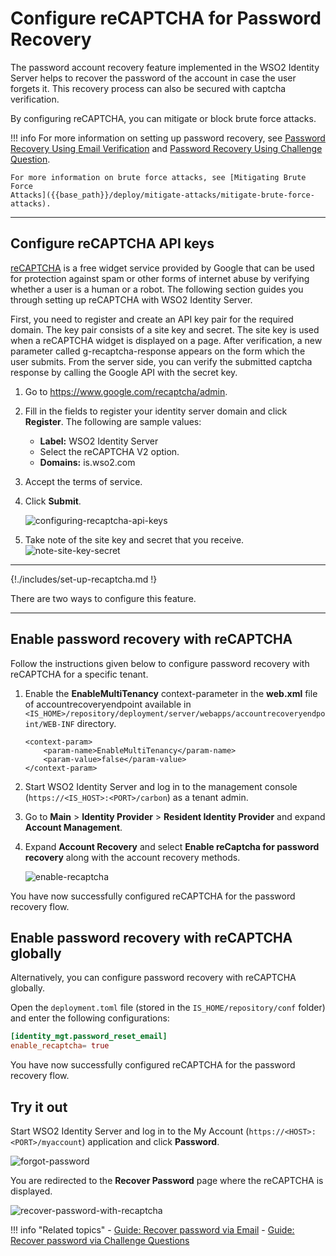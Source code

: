 # Configure reCAPTCHA for Password Recovery

The password account recovery feature implemented in the WSO2 Identity Server helps to recover the password of the account in case the user forgets it. This recovery process can also be secured with captcha verification.

By configuring reCAPTCHA, you can mitigate or block brute force attacks.

!!! info 
    For more information on setting up password recovery, see [Password Recovery Using Email Verification]({{base_path}}/guides/password-mgt/recover-password) 
    and [Password Recovery Using Challenge Question]({{base_path}}/guides/password-mgt/challenge-question).

    For more information on brute force attacks, see [Mitigating Brute Force
    Attacks]({{base_path}}/deploy/mitigate-attacks/mitigate-brute-force-attacks).

---

## Configure reCAPTCHA API keys

[reCAPTCHA](https://developers.google.com/recaptcha/) is a free widget service provided by Google that can be used for protection against spam or other forms of internet abuse by verifying whether a user is a human or a robot. The following section guides you through setting up reCAPTCHA with WSO2 Identity Server.

First, you need to register and create an API key pair for the required domain. The key pair consists of a site key and secret. The site key is used when a reCAPTCHA widget is displayed on a page. After verification, a new parameter called g-recaptcha-response appears on the form which the user submits. From the server side, you can verify the submitted captcha response by calling the Google API with the secret key.

1.  Go to <https://www.google.com/recaptcha/admin>.

2.  Fill in the fields to register
    your identity server domain and click **Register**. The following
    are sample values:
    -   **Label:** WSO2 Identity Server
    -   Select the reCAPTCHA V2 option.
    -   **Domains:** is.wso2.com  

3.	Accept the terms of service. 

4.  Click **Submit**.

    ![configuring-recaptcha-api-keys]({{base_path}}/assets/img/fragments/recaptcha-new-sso.png) 

5.  Take note of the site key and secret that you receive.
    ![note-site-key-secret]({{base_path}}/assets/img/fragments/copy-key.png) 

---

{!./includes/set-up-recaptcha.md !}

There are two ways to configure this feature.

---

## Enable password recovery with reCAPTCHA

Follow the instructions given below to configure password recovery with
reCAPTCHA for a specific tenant.

1.  Enable the **EnableMultiTenancy** context-parameter in the
    **web.xml** file of accountrecoveryendpoint available in 
    `<IS_HOME>/repository/deployment/server/webapps/accountrecoveryendpoint/WEB-INF` directory.
    
    ```
    <context-param>
        <param-name>EnableMultiTenancy</param-name>
        <param-value>false</param-value>
    </context-param>
    ```

2.  Start WSO2 Identity Server and log in to the management console (`https://<IS_HOST>:<PORT>/carbon`) as a tenant
    admin.

3.  Go to **Main** > **Identity Provider** > **Resident Identity Provider** and expand **Account Management**.

4.  Expand **Account Recovery** and select **Enable reCaptcha for password recovery** along with the account recovery methods.

    ![enable-recaptcha]({{base_path}}/assets/img/guides/enable-recaptcha.png) 

You have now successfully configured reCAPTCHA for the password recovery flow.

## Enable password recovery with reCAPTCHA globally

Alternatively, you can configure password recovery with reCAPTCHA globally.  

Open the `deployment.toml` file (stored in the `IS_HOME/repository/conf` folder) and enter the following configurations:

<!--
!!! tip
    To avoid any configuration issues, perform **step-1** before
    starting the WSO2 Identity Server product instance.
-->

``` toml    
[identity_mgt.password_reset_email] 
enable_recaptcha= true
```

You have now successfully configured reCAPTCHA for the password recovery flow. 

## Try it out

Start WSO2 Identity Server and log in to the My Account (`https://<HOST>:<PORT>/myaccount`) application and click **Password**.

![forgot-password]({{base_path}}/assets/img/guides/forgotten-password-option.png)

You are redirected to the **Recover Password** page where the reCAPTCHA is displayed.

![recover-password-with-recaptcha]({{base_path}}/assets/img/guides/recover-password-with-recaptcha.png)

!!! info "Related topics"
    - [Guide: Recover password via Email]({{base_path}}/guides/password-mgt/recover-password)
    - [Guide: Recover password via Challenge Questions]({{base_path}}/guides/password-mgt/challenge-question)
